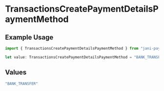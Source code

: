# TransactionsCreatePaymentDetailsPaymentMethod

## Example Usage

```typescript
import { TransactionsCreatePaymentDetailsPaymentMethod } from "jani-payments/models/operations";

let value: TransactionsCreatePaymentDetailsPaymentMethod = "BANK_TRANSFER";
```

## Values

```typescript
"BANK_TRANSFER"
```